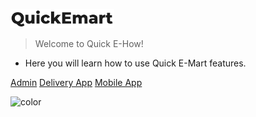 ![logo](_media/quickelogo-0.png)

> Welcome to Quick E-How!

- Here you will learn how to use Quick E-Mart features.

[Admin](/dashboard)
[Delivery App](/delivery/login)
[Mobile App](/app/homepage)


![color](#f0f0f0)
